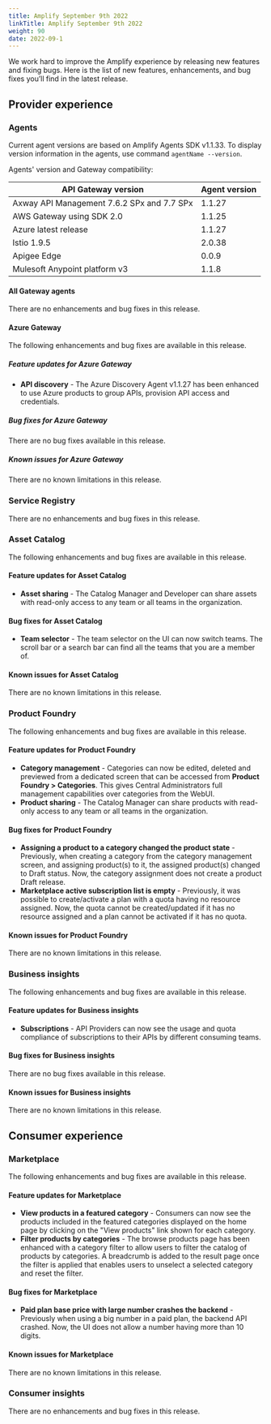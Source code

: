 ```yaml
---
title: Amplify September 9th 2022
linkTitle: Amplify September 9th 2022
weight: 90
date: 2022-09-1
---
```

We work hard to improve the Amplify experience by releasing new features and fixing bugs. Here is the list of new features, enhancements, and bug fixes you’ll find in the latest release.

## Provider experience

### Agents

Current agent versions are based on Amplify Agents SDK v1.1.33. To display version information in the agents, use command `agentName --version`.

Agents' version and Gateway compatibility:

| API Gateway version                        | Agent version|
|--------------------------------------------|--------------|
| Axway API Management 7.6.2 SPx and 7.7 SPx | 1.1.27       |
| AWS Gateway using SDK 2.0                  | 1.1.25       |
| Azure latest release                       | 1.1.27       |
| Istio 1.9.5                                | 2.0.38       |
| Apigee Edge                                | 0.0.9        |
| Mulesoft Anypoint platform v3              | 1.1.8        |

#### All Gateway agents

There are no enhancements and bug fixes in this release.

#### Azure Gateway

The following enhancements and bug fixes are available in this release.

##### Feature updates for Azure Gateway

* **API discovery** - The Azure Discovery Agent v1.1.27 has been enhanced to use Azure products to group APIs, provision API access and credentials.

##### Bug fixes for Azure Gateway

There are no bug fixes available in this release.

##### Known issues for Azure Gateway

There are no known limitations in this release.

### Service Registry

There are no enhancements and bug fixes in this release.

### Asset Catalog

The following enhancements and bug fixes are available in this release.

#### Feature updates for Asset Catalog

* **Asset sharing** - The Catalog Manager and Developer can share assets with read-only access to any team or all teams in the organization.

#### Bug fixes for Asset Catalog

* **Team selector** - The team selector on the UI can now switch teams. The scroll bar or a search bar can find all the teams that you are a member of.

#### Known issues for Asset Catalog

There are no known limitations in this release.

### Product Foundry

The following enhancements and bug fixes are available in this release.

#### Feature updates for Product Foundry

* **Category management** - Categories can now be edited, deleted and previewed from a dedicated screen that can be accessed from **Product Foundry > Categories**. This gives Central Administrators full management capabilities over categories from the WebUI.
* **Product sharing** - The Catalog Manager can share products with read-only access to any team or all teams in the organization.

#### Bug fixes for Product Foundry

* **Assigning a product to a category changed the product state** - Previously, when creating a category from the category management screen, and assigning product(s) to it, the assigned product(s) changed to Draft status. Now, the category assignment does not create a product Draft release.
* **Marketplace active subscription list is empty** - Previously, it was possible to create/activate a plan with a quota having no resource assigned. Now, the quota cannot be created/updated if it has no resource assigned and a plan cannot be activated if it has no quota.

#### Known issues for Product Foundry

There are no known limitations in this release.

### Business insights

The following enhancements and bug fixes are available in this release.

#### Feature updates for Business insights

* **Subscriptions** - API Providers can now see the usage and quota compliance of subscriptions to their APIs by different consuming teams.

#### Bug fixes for Business insights

There are no bug fixes available in this release.

#### Known issues for Business insights

There are no known limitations in this release.

## Consumer experience

### Marketplace

The following enhancements and bug fixes are available in this release.

#### Feature updates for Marketplace

* **View products in a featured category** - Consumers can now see the products included in the featured categories displayed on the home page by clicking on the "View products" link shown for each category.
* **Filter products by categories** - The browse products page has been enhanced with a category filter to allow users to filter the catalog of products by categories. A breadcrumb is added to the result page once the filter is applied that enables users to unselect a selected category and reset the filter.

#### Bug fixes for Marketplace

* **Paid plan base price with large number crashes the backend** - Previously when using a big number in a paid plan, the backend API crashed. Now, the UI does not allow a number having more than 10 digits.

#### Known issues for Marketplace

There are no known limitations in this release.

### Consumer insights

There are no enhancements and bug fixes in this release.
